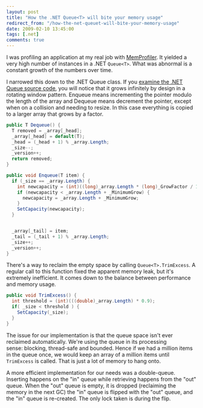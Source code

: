```yaml
---
layout: post
title: "How the .NET Queue<T> will bite your memory usage"
redirect_from: "/how-the-net-queuet-will-bite-your-memory-usage"
date: 2009-02-10 13:45:00
tags: [.net]
comments: true
---
```

I was profiling an application at my real job with [MemProfiler](http://memprofiler.com/). It yielded a very high number of instances in a .NET `Queue<T>`. What was abnormal is a constant growth of the numbers over time.

I narrowed this down to the .NET Queue class. If you [examine the .NET Queue source code](http://blogs.msdn.com/sburke/archive/2008/01/16/configuring-visual-studio-to-debug-net-framework-source-code.aspx), you will notice that it grows infinitely by design in a rotating window pattern. Enqueue means incrementing the pointer modulo the length of the array and Dequeue means decrement the pointer, except when on a collision and needing to resize. In this case everything is copied to a larger array that grows by a factor.

```cs
public T Dequeue() {
  T removed = _array[_head];
  _array[_head] = default(T);
  _head = (_head + 1) % _array.Length;
  _size--;
  _version++;
  return removed;
}

public void Enqueue(T item) {
  if (_size == _array.Length) {
    int newcapacity = (int)((long)_array.Length * (long)_GrowFactor / 100);
    if (newcapacity < _array.Length + _MinimumGrow) {
      newcapacity = _array.Length + _MinimumGrow;
    }
    SetCapacity(newcapacity);
  }


  _array[_tail] = item;
  _tail = (_tail + 1) % _array.Length;
  _size++;
  _version++;
}
```

There's a way to reclaim the empty space by calling `Queue<T>.TrimExcess`. A regular call to this function fixed the apparent memory leak, but it's extremely inefficient. It comes down to the balance between performance and memory usage.

```cs
public void TrimExcess() {
  int threshold = (int)(((double)_array.Length) * 0.9);
  if( _size < threshold ) {
    SetCapacity(_size);
  }
}
```

The issue for our implementation is that the queue space isn't ever reclaimed automatically. We're using the queue in its processing sense: blocking, thread-safe and bounded. Hence if we had a million items in the queue once, we would keep an array of a million items until `TrimExcess` is called. That is just a lot of memory to hang onto.

A more efficient implementation for our needs was a double-queue. Inserting happens on the "in" queue while retrieving happens from the "out" queue. When the "out" queue is empty, it is dropped (reclaiming the memory in the next GC) the "in" queue is flipped with the "out" queue, and the "in" queue is re-created. The only lock taken is during the flip.


